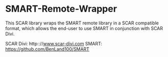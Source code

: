 SMART-Remote-Wrapper
====================

This SCAR library wraps the SMART remote library in a SCAR compatible format, which allows the end-user to use SMART in conjunction with SCAR Divi.

SCAR Divi: http:://www.scar-divi.com
SMART: https://github.com/BenLand100/SMART